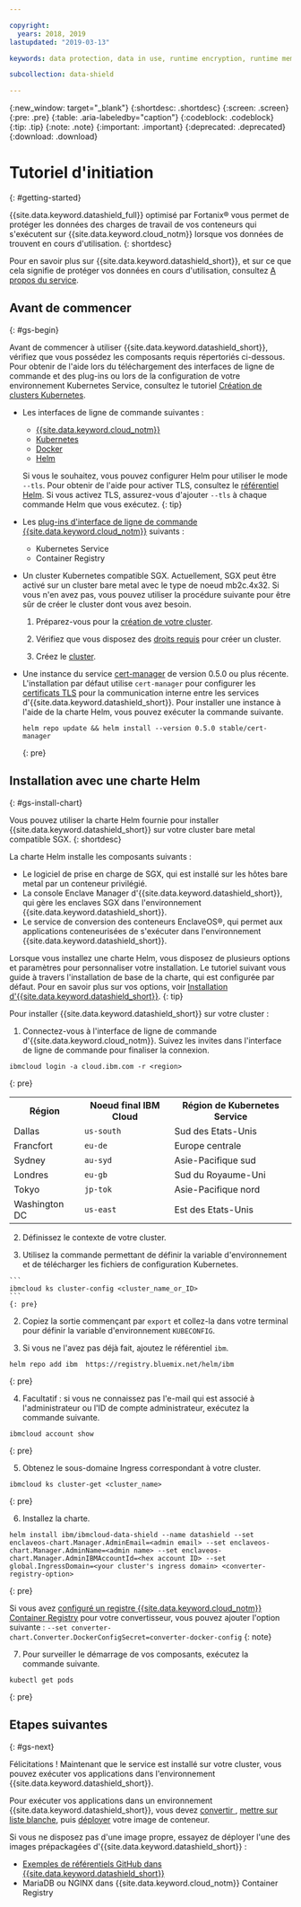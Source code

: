 ```yaml
---

copyright:
  years: 2018, 2019
lastupdated: "2019-03-13"

keywords: data protection, data in use, runtime encryption, runtime memory encryption, encrypted memory, intel sgx, software guard extensions, fortanix runtime encryption

subcollection: data-shield

---
```


{:new_window: target="_blank"}
{:shortdesc: .shortdesc}
{:screen: .screen}
{:pre: .pre}
{:table: .aria-labeledby="caption"}
{:codeblock: .codeblock}
{:tip: .tip}
{:note: .note}
{:important: .important}
{:deprecated: .deprecated}
{:download: .download}

# Tutoriel d'initiation
{: #getting-started}

{{site.data.keyword.datashield_full}} optimisé par Fortanix® vous permet de protéger les données des charges de travail de vos conteneurs qui s'exécutent sur {{site.data.keyword.cloud_notm}} lorsque vos données de trouvent en cours d'utilisation.
{: shortdesc}

Pour en savoir plus sur {{site.data.keyword.datashield_short}}, et sur ce que cela signifie de protéger vos données en cours d'utilisation, consultez [A propos du service](/docs/services/data-shield?topic=data-shield-about#about).

## Avant de commencer
{: #gs-begin}

Avant de commencer à utiliser {{site.data.keyword.datashield_short}}, vérifiez que vous possédez les composants requis répertoriés ci-dessous. Pour obtenir de l'aide lors du téléchargement des interfaces de ligne de commande et des plug-ins ou lors de la configuration de votre environnement Kubernetes Service, consultez le tutoriel [Création de clusters Kubernetes](/docs/containers?topic=containers-cs_cluster_tutorial#cs_cluster_tutorial_lesson1).

* Les interfaces de ligne de commande suivantes :

  * [{{site.data.keyword.cloud_notm}}](/docs/cli/reference/ibmcloud?topic=cloud-cli-ibmcloud-cli#ibmcloud-cli)
  * [Kubernetes](https://kubernetes.io/docs/tasks/tools/install-kubectl/)
  * [Docker](https://docs.docker.com/install/)
  * [Helm](/docs/containers?topic=containers-integrations#helm)

  Si vous le souhaitez, vous pouvez configurer Helm pour utiliser le mode `--tls`. Pour obtenir de l'aide pour activer TLS, consultez le [référentiel Helm](https://github.com/helm/helm/blob/master/docs/tiller_ssl.md). Si vous activez TLS, assurez-vous d'ajouter `--tls` à chaque commande Helm que vous exécutez.
  {: tip}

* Les [plug-ins d'interface de ligne de commande {{site.data.keyword.cloud_notm}}](/docs/cli/reference/ibmcloud?topic=cloud-cli-plug-ins#plug-ins) suivants :

  * Kubernetes Service
  * Container Registry

* Un cluster Kubernetes compatible SGX. Actuellement, SGX peut être activé sur un cluster bare metal avec le type de noeud mb2c.4x32. Si vous n'en avez pas, vous pouvez utiliser la procédure suivante pour être sûr de créer le cluster dont vous avez besoin.
  1. Préparez-vous pour la [création de votre cluster](/docs/containers?topic=containers-clusters#cluster_prepare).

  2. Vérifiez que vous disposez des [droits requis](/docs/containers?topic=containers-users#users) pour créer un cluster.

  3. Créez le [cluster](/docs/containers?topic=containers-clusters#clusters).

* Une instance du service [cert-manager](https://cert-manager.readthedocs.io/en/latest/) de version 0.5.0 ou plus récente. L'installation par défaut utilise <code>cert-manager</code> pour configurer les [certificats TLS](/docs/services/data-shield?topic=data-shield-tls-certificates#tls-certificates) pour la communication interne entre les services d'{{site.data.keyword.datashield_short}}. Pour installer une instance à l'aide de la charte Helm, vous pouvez exécuter la commande suivante.

  ```
  helm repo update && helm install --version 0.5.0 stable/cert-manager
  ```
  {: pre}


## Installation avec une charte Helm
{: #gs-install-chart}

Vous pouvez utiliser la charte Helm fournie pour installer {{site.data.keyword.datashield_short}} sur votre cluster bare metal compatible SGX.
{: shortdesc}

La charte Helm installe les composants suivants :

*	Le logiciel de prise en charge de SGX, qui est installé sur les hôtes bare metal par un conteneur privilégié.
*	La console Enclave Manager d'{{site.data.keyword.datashield_short}}, qui gère les enclaves SGX dans l'environnement {{site.data.keyword.datashield_short}}.
*	Le service de conversion des conteneurs EnclaveOS®, qui permet aux applications conteneurisées de s'exécuter dans l'environnement {{site.data.keyword.datashield_short}}.

Lorsque vous installez une charte Helm, vous disposez de plusieurs options et paramètres pour personnaliser votre installation. Le tutoriel suivant vous guide à travers l'installation de base de la charte, qui est configurée par défaut. Pour en savoir plus sur vos options, voir [Installation d'{{site.data.keyword.datashield_short}}](/docs/services/data-shield?topic=data-shield-deploying).
{: tip}

Pour installer {{site.data.keyword.datashield_short}} sur votre cluster :

1. Connectez-vous à l'interface de ligne de commande d'{{site.data.keyword.cloud_notm}}. Suivez les invites dans l'interface de ligne de commande pour finaliser la connexion.

  ```
  ibmcloud login -a cloud.ibm.com -r <region>
  ```
  {: pre}

  <table>
    <tr>
      <th>Région</th>
      <th>Noeud final IBM Cloud</th>
      <th>Région de Kubernetes Service</th>
    </tr>
    <tr>
      <td>Dallas</td>
      <td><code>us-south</code></td>
      <td>Sud des Etats-Unis</td>
    </tr>
    <tr>
      <td>Francfort</td>
      <td><code>eu-de</code></td>
      <td>Europe centrale</td>
    </tr>
    <tr>
      <td>Sydney</td>
      <td><code>au-syd</code></td>
      <td>Asie-Pacifique sud</td>
    </tr>
    <tr>
      <td>Londres</td>
      <td><code>eu-gb</code></td>
      <td>Sud du Royaume-Uni</td>
    </tr>
    <tr>
      <td>Tokyo</td>
      <td><code>jp-tok</code></td>
      <td>Asie-Pacifique nord</td>
    </tr>
    <tr>
      <td>Washington DC</td>
      <td><code>us-east</code></td>
      <td>Est des Etats-Unis</td>
    </tr>
  </table>

2. Définissez le contexte de votre cluster.

  1. Utilisez la commande permettant de définir la variable d'environnement et de télécharger les fichiers de configuration Kubernetes.

    ```
    ibmcloud ks cluster-config <cluster_name_or_ID>
    ```
    {: pre}

  2. Copiez la sortie commençant par `export` et collez-la dans votre terminal pour définir la variable d'environnement `KUBECONFIG`.

3. Si vous ne l'avez pas déjà fait, ajoutez le référentiel `ibm`.

  ```
  helm repo add ibm  https://registry.bluemix.net/helm/ibm
  ```
  {: pre}

4. Facultatif : si vous ne connaissez pas l'e-mail qui est associé à l'administrateur ou l'ID de compte administrateur, exécutez la commande suivante.

  ```
  ibmcloud account show
  ```
  {: pre}

5. Obtenez le sous-domaine Ingress correspondant à votre cluster.

  ```
  ibmcloud ks cluster-get <cluster_name>
  ```
  {: pre}

6. Installez la charte.

  ```
  helm install ibm/ibmcloud-data-shield --name datashield --set enclaveos-chart.Manager.AdminEmail=<admin email> --set enclaveos-chart.Manager.AdminName=<admin name> --set enclaveos-chart.Manager.AdminIBMAccountId=<hex account ID> --set global.IngressDomain=<your cluster's ingress domain> <converter-registry-option>
  ```
  {: pre}

  Si vous avez [configuré un registre {{site.data.keyword.cloud_notm}} Container Registry](/docs/services/data-shield?topic=data-shield-convert#convert) pour votre convertisseur, vous pouvez ajouter l'option suivante : `--set converter-chart.Converter.DockerConfigSecret=converter-docker-config`
  {: note}

7. Pour surveiller le démarrage de vos composants, exécutez la commande suivante.

  ```
  kubectl get pods
  ```
  {: pre}


## Etapes suivantes
{: #gs-next}

Félicitations ! Maintenant que le service est installé sur votre cluster, vous pouvez exécuter vos applications dans l'environnement {{site.data.keyword.datashield_short}}. 

Pour exécuter vos applications dans un environnement {{site.data.keyword.datashield_short}}, vous devez [convertir ](/docs/services/data-shield?topic=data-shield-convert#convert), [mettre sur liste blanche](/docs/services/data-shield?topic=data-shield-convert#convert-whitelist), puis [déployer](/docs/services/data-shield?topic=data-shield-deploy-containers#deploy-containers) votre image de conteneur.

Si vous ne disposez pas d'une image propre, essayez de déployer l'une des images prépackagées d'{{site.data.keyword.datashield_short}} :

* [Exemples de référentiels GitHub dans {{site.data.keyword.datashield_short}}](https://github.com/fortanix/data-shield-examples/tree/master/ewallet)
* MariaDB ou NGINX dans {{site.data.keyword.cloud_notm}} Container Registry
